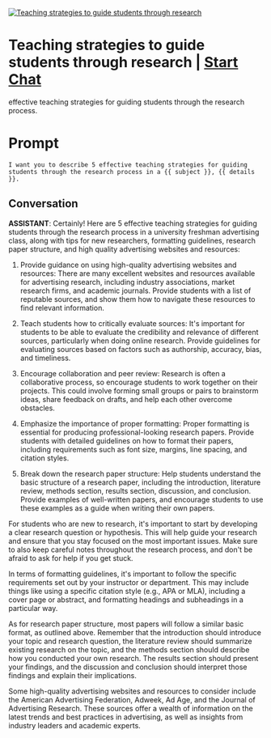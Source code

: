 
[![Teaching strategies to guide students through research](https://flow-prompt-covers.s3.us-west-1.amazonaws.com/icon/minimalist/mini_4.png)](https://gptcall.net/chat.html?data=%7B%22contact%22%3A%7B%22id%22%3A%22BBdAR22kz6Qo2ep_ghaD1%22%2C%22flow%22%3Atrue%7D%7D)
# Teaching strategies to guide students through research | [Start Chat](https://gptcall.net/chat.html?data=%7B%22contact%22%3A%7B%22id%22%3A%22BBdAR22kz6Qo2ep_ghaD1%22%2C%22flow%22%3Atrue%7D%7D)
effective teaching strategies for guiding students through the research process.



# Prompt

```
I want you to describe 5 effective teaching strategies for guiding students through the research process in a {{ subject }}, {{ details }}.

```

## Conversation

**ASSISTANT**: Certainly! Here are 5 effective teaching strategies for guiding students through the research process in a university freshman advertising class, along with tips for new researchers, formatting guidelines, research paper structure, and high quality advertising websites and resources:



1. Provide guidance on using high-quality advertising websites and resources: There are many excellent websites and resources available for advertising research, including industry associations, market research firms, and academic journals. Provide students with a list of reputable sources, and show them how to navigate these resources to find relevant information.



2. Teach students how to critically evaluate sources: It's important for students to be able to evaluate the credibility and relevance of different sources, particularly when doing online research. Provide guidelines for evaluating sources based on factors such as authorship, accuracy, bias, and timeliness.



3. Encourage collaboration and peer review: Research is often a collaborative process, so encourage students to work together on their projects. This could involve forming small groups or pairs to brainstorm ideas, share feedback on drafts, and help each other overcome obstacles.



4. Emphasize the importance of proper formatting: Proper formatting is essential for producing professional-looking research papers. Provide students with detailed guidelines on how to format their papers, including requirements such as font size, margins, line spacing, and citation styles.



5. Break down the research paper structure: Help students understand the basic structure of a research paper, including the introduction, literature review, methods section, results section, discussion, and conclusion. Provide examples of well-written papers, and encourage students to use these examples as a guide when writing their own papers.



For students who are new to research, it's important to start by developing a clear research question or hypothesis. This will help guide your research and ensure that you stay focused on the most important issues. Make sure to also keep careful notes throughout the research process, and don't be afraid to ask for help if you get stuck.



In terms of formatting guidelines, it's important to follow the specific requirements set out by your instructor or department. This may include things like using a specific citation style (e.g., APA or MLA), including a cover page or abstract, and formatting headings and subheadings in a particular way.



As for research paper structure, most papers will follow a similar basic format, as outlined above. Remember that the introduction should introduce your topic and research question, the literature review should summarize existing research on the topic, and the methods section should describe how you conducted your own research. The results section should present your findings, and the discussion and conclusion should interpret those findings and explain their implications.



Some high-quality advertising websites and resources to consider include the American Advertising Federation, Adweek, Ad Age, and the Journal of Advertising Research. These sources offer a wealth of information on the latest trends and best practices in advertising, as well as insights from industry leaders and academic experts.


